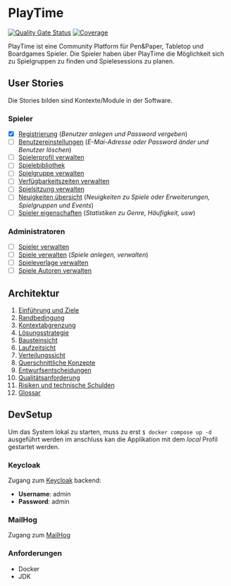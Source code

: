# PlayTime

[![Quality Gate Status](https://sonarcloud.io/api/project_badges/measure?project=Skanky0815_playtime&metric=alert_status)](https://sonarcloud.io/summary/new_code?id=Skanky0815_playtime)
[![Coverage](https://sonarcloud.io/api/project_badges/measure?project=Skanky0815_playtime&metric=coverage)](https://sonarcloud.io/summary/new_code?id=Skanky0815_playtime)

PlayTime ist eine Community Platform für Pen&Paper, Tabletop und Boardgames Spieler. Die Spieler haben über PlayTime die
Möglichkeit sich zu Spielgruppen zu finden und Spielesessions zu planen.

## User Stories
Die Stories bilden sind Kontexte/Module in der Software.

### Spieler
- [x] [Registrierung](doku/userStories/registration.md) (*Benutzer anlegen und Password vergeben*)
- [ ] [Benutzereinstellungen](doku/userStories/userSettings.md) (*E-Mai-Adresse oder Password änder und Benutzer löschen*)
- [ ] [Spielerprofil verwalten](doku/userStories/playerProfile.md) 
- [ ] [Spielebibliothek](doku/userStories/gameLibrary.md)
- [ ] [Spielgruppe verwalten](doku/userStories/playerGroups.md)
- [ ] [Verfügbarkeitszeiten verwalten](doku/userStories/slotManagement.md)
- [ ] [Spielsitzung verwalten](doku/userStories/appointments.md)
- [ ] [Neuigkeiten übersicht](doku/userStories/newsFeed.md) (*Neuigkeiten zu Spiele oder Erweiterungen, Spielgruppen und Events*)
- [ ] [Spieler eigenschaften](doku/userStories/playerStats.md) (*Statistiken zu Genre, Häufigkeit, usw*)
### Administratoren
- [ ] [Spieler verwalten](doku/userStories/playerAdministration.md)
- [ ] [Spiele verwalten](doku/userStories/gameAdministration.md) (*Spiele anlegen, verwalten*)
- [ ] [Spieleverlage verwalten](doku/userStories/gamePublischerAdministration.md)
- [ ] [Spiele Autoren verwalten](doku/userStories/gameAuthorAdministration.md)

## Architektur

1. [Einführung und Ziele](doku/architecture/1_Einfuehrung_Ziele.md)
2. [Randbedingung](doku/architecture/2_Randbedingung.md)
3. [Kontextabgrenzung](doku/architecture/3_Kontextabgrenzung.md)
4. [Lösungsstrategie](doku/architecture/4_Loesungsstrategie.md)
5. [Bausteinsicht](doku/architecture/5_Bausteinsicht.md)
6. [Laufzeitsicht](doku/architecture/6_Laufzeitsicht.md)
7. [Verteilungssicht](doku/architecture/7_Verteilungssicht.md)
8. [Querschnittliche Konzepte](doku/architecture/8_Querschnittliche_Konzepte.md)
9. [Entwurfsentscheidungen](doku/architecture/9_Entwurfsentscheidungen.md)
10. [Qualitätsanforderung](doku/architecture/10_Qualitaetsanforderung.md)
11. [Risiken und technische Schulden](doku/architecture/11_Risiken_technische_Schulden.md)
12. [Glossar](doku/architecture/12_Glossar.md)

## DevSetup

Um das System lokal zu starten, muss zu erst `$ docker compose up -d` ausgeführt werden im anschluss kan die Applikation mit dem _local_ Profil gestartet werden. 


### Keycloak 
Zugang zum [Keycloak](http://localhost:8081/auth/admin/master/console) backend:
- **Username**: admin
- **Password**: admin

### MailHog
Zugang zum [MailHog](http://localhost:8025/#)

### Anforderungen

- Docker
- JDK